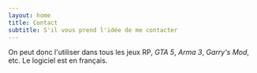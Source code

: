 ```yaml
---
layout: home
title: Contact
subtitle: S'il vous prend l'idée de me contacter
---
```



On peut donc l'utiliser dans tous les jeux RP, _GTA 5_, _Arma 3_, _Garry's Mod_, etc. Le logiciel est en français. 